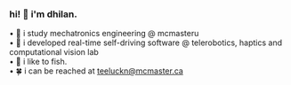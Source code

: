 ### hi! 👋 i'm dhilan. 
  • 🏫 i study mechatronics engineering @ mcmasteru\
  • 💼 i developed real-time self-driving software @ telerobotics, haptics and computational vision lab\
  • 🎣 i like to fish.\
  • 🍀 i can be reached at teeluckn@mcmaster.ca

